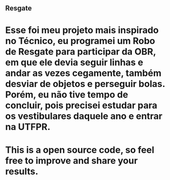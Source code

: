 ## Resgate
# Esse foi meu projeto mais inspirado no Técnico, eu programei um Robo de Resgate para participar da OBR, em que ele devia seguir linhas e andar as vezes cegamente, também desviar de objetos e perseguir bolas. Porém, eu não tive tempo de concluir, pois precisei estudar para os vestibulares daquele ano e entrar na UTFPR.
# This is a open source code, so feel free to improve and share your results.
